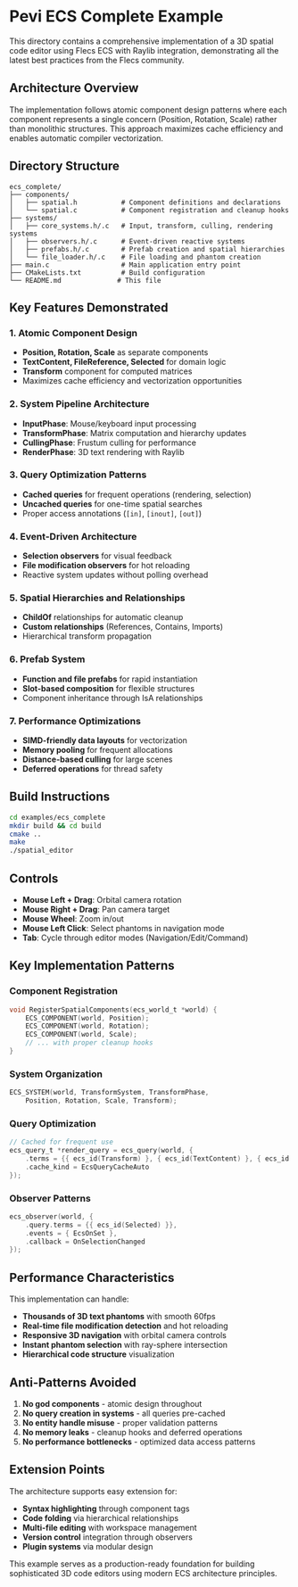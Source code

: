 # Pevi ECS Complete Example

This directory contains a comprehensive implementation of a 3D spatial code editor using Flecs ECS with Raylib integration, demonstrating all the latest best practices from the Flecs community.

## Architecture Overview

The implementation follows atomic component design patterns where each component represents a single concern (Position, Rotation, Scale) rather than monolithic structures. This approach maximizes cache efficiency and enables automatic compiler vectorization.

## Directory Structure

```
ecs_complete/
├── components/
│   ├── spatial.h           # Component definitions and declarations
│   └── spatial.c           # Component registration and cleanup hooks
├── systems/
│   ├── core_systems.h/.c   # Input, transform, culling, rendering systems
│   ├── observers.h/.c      # Event-driven reactive systems
│   ├── prefabs.h/.c        # Prefab creation and spatial hierarchies
│   └── file_loader.h/.c    # File loading and phantom creation
├── main.c                  # Main application entry point
├── CMakeLists.txt          # Build configuration
└── README.md              # This file
```

## Key Features Demonstrated

### 1. Atomic Component Design
- **Position, Rotation, Scale** as separate components
- **TextContent, FileReference, Selected** for domain logic
- **Transform** component for computed matrices
- Maximizes cache efficiency and vectorization opportunities

### 2. System Pipeline Architecture
- **InputPhase**: Mouse/keyboard input processing
- **TransformPhase**: Matrix computation and hierarchy updates
- **CullingPhase**: Frustum culling for performance
- **RenderPhase**: 3D text rendering with Raylib

### 3. Query Optimization Patterns
- **Cached queries** for frequent operations (rendering, selection)
- **Uncached queries** for one-time spatial searches
- Proper access annotations (`[in]`, `[inout]`, `[out]`)

### 4. Event-Driven Architecture
- **Selection observers** for visual feedback
- **File modification observers** for hot reloading
- Reactive system updates without polling overhead

### 5. Spatial Hierarchies and Relationships
- **ChildOf** relationships for automatic cleanup
- **Custom relationships** (References, Contains, Imports)
- Hierarchical transform propagation

### 6. Prefab System
- **Function and file prefabs** for rapid instantiation
- **Slot-based composition** for flexible structures
- Component inheritance through IsA relationships

### 7. Performance Optimizations
- **SIMD-friendly data layouts** for vectorization
- **Memory pooling** for frequent allocations
- **Distance-based culling** for large scenes
- **Deferred operations** for thread safety

## Build Instructions

```bash
cd examples/ecs_complete
mkdir build && cd build
cmake ..
make
./spatial_editor
```

## Controls

- **Mouse Left + Drag**: Orbital camera rotation
- **Mouse Right + Drag**: Pan camera target
- **Mouse Wheel**: Zoom in/out
- **Mouse Left Click**: Select phantoms in navigation mode
- **Tab**: Cycle through editor modes (Navigation/Edit/Command)

## Key Implementation Patterns

### Component Registration
```c
void RegisterSpatialComponents(ecs_world_t *world) {
    ECS_COMPONENT(world, Position);
    ECS_COMPONENT(world, Rotation);
    ECS_COMPONENT(world, Scale);
    // ... with proper cleanup hooks
}
```

### System Organization
```c
ECS_SYSTEM(world, TransformSystem, TransformPhase, 
    Position, Rotation, Scale, Transform);
```

### Query Optimization
```c
// Cached for frequent use
ecs_query_t *render_query = ecs_query(world, {
    .terms = {{ ecs_id(Transform) }, { ecs_id(TextContent) }, { ecs_id(Visible) }},
    .cache_kind = EcsQueryCacheAuto
});
```

### Observer Patterns
```c
ecs_observer(world, {
    .query.terms = {{ ecs_id(Selected) }},
    .events = { EcsOnSet },
    .callback = OnSelectionChanged
});
```

## Performance Characteristics

This implementation can handle:
- **Thousands of 3D text phantoms** with smooth 60fps
- **Real-time file modification detection** and hot reloading
- **Responsive 3D navigation** with orbital camera controls
- **Instant phantom selection** with ray-sphere intersection
- **Hierarchical code structure** visualization

## Anti-Patterns Avoided

1. **No god components** - atomic design throughout
2. **No query creation in systems** - all queries pre-cached
3. **No entity handle misuse** - proper validation patterns
4. **No memory leaks** - cleanup hooks and deferred operations
5. **No performance bottlenecks** - optimized data access patterns

## Extension Points

The architecture supports easy extension for:
- **Syntax highlighting** through component tags
- **Code folding** via hierarchical relationships
- **Multi-file editing** with workspace management
- **Version control** integration through observers
- **Plugin systems** via modular design

This example serves as a production-ready foundation for building sophisticated 3D code editors using modern ECS architecture principles.
